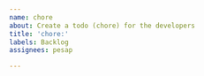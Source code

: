 ```yaml
---
name: chore
about: Create a todo (chore) for the developers
title: 'chore:'
labels: Backlog
assignees: pesap

---
```



